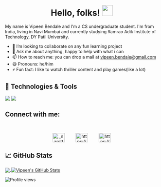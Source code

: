<h1 align="center"> Hello, folks!  <img src="https://raw.githubusercontent.com/MartinHeinz/MartinHeinz/master/wave.gif" width="35px" height="35px" /></h1> 

My name is Vipeen Bendale and I'm a CS undergraduate student. I'm from India, living in Navi Mumbai and currently studying Ramrao Adik Institute of Technology, DY Patil University.
<!--
**vipeenb/vipeenb** is a ✨ _special_ ✨ repository because its `README.md` (this file) appears on your GitHub profile.

Here are some ideas to get you started:

- 🔭 I’m currently working on ...
- 🌱 I’m currently learning ...
- 🤔 I’m looking for help with ...
-->
- 👯 I’m looking to collaborate on any fun learning project
- 💬 Ask me about anything, happy to help with what i can
- 📫 How to reach me: you can drop a mail at vipeen.bendale@gmail.com
- 😄 Pronouns: he/him
- ⚡ Fun fact: I like to watch thriller content and play games(like a lot)



## 🔧 Technologies & Tools
![](https://img.shields.io/badge/Code-Python-informational?style=flat&logo=python&logoColor=white&color=2bbc8a)
![](https://img.shields.io/badge/Tools-MySQL-informational?style=flat&logo=postgresql&logoColor=white&color=2bbc8a)

## **Connect with me:**

<br />
<p align="center">
<!-- <a href="https://dev.to/narottam04" target="blank"><img align="center" src="https://cdn.jsdelivr.net/npm/simple-icons@3.0.1/icons/dev-dot-to.svg" alt="narottam04" height="30" width="40" style = "padding : 0 1rem"/></a> -->
<a href="https://twitter.com/VipeenBendale" target="blank"><img align="center" src="https://raw.githubusercontent.com/rahuldkjain/github-profile-readme-generator/master/src/images/icons/Social/twitter.svg" alt="_narottam_dev" height="30" width="40" style = "padding : 0 1rem"/></a>
<a href="https://www.linkedin.com/in/vipeen-bendale-113725212/" target="blank"><img align="center" src="https://raw.githubusercontent.com/rahuldkjain/github-profile-readme-generator/master/src/images/icons/Social/linked-in-alt.svg" alt="https://www.linkedin.com/in/vipeen-bendale-113725212/" height="30" width="40" style = "padding : 0 1rem" /></a>
<a href="https://www.instagram.com/ivb028/" target="blank"><img align="center" src="https://raw.githubusercontent.com/rahuldkjain/github-profile-readme-generator/master/src/images/icons/Social/instagram.svg" alt="https://www.instagram.com/ivb028/" height="30" width="40"style = "padding : 0 1rem" /></a>
</p>



## &#x1f4c8; GitHub Stats

<a href="https://github.com/vipeenb/vipeenb">
  <img align="center" src="https://github-readme-stats.vercel.app/api/top-langs/?username=vipeenb&theme=github_dark&show_icons=true" />
</a>
<a href="https://github.com/vipeenb/vipeenb">
  <img align="center" src="https://github-readme-stats.vercel.app/api?username=vipeenb&theme=github_dark&show_icons=true" alt="Vipeen's GitHub Stats" />
</a>

![Profile views](https://gpvc.arturio.dev/vipeenb)

